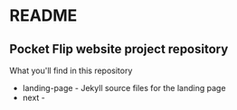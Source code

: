 # README #

## Pocket Flip website project repository ##

What you'll find in this repository

- landing-page - Jekyll source files for the landing page
- next -